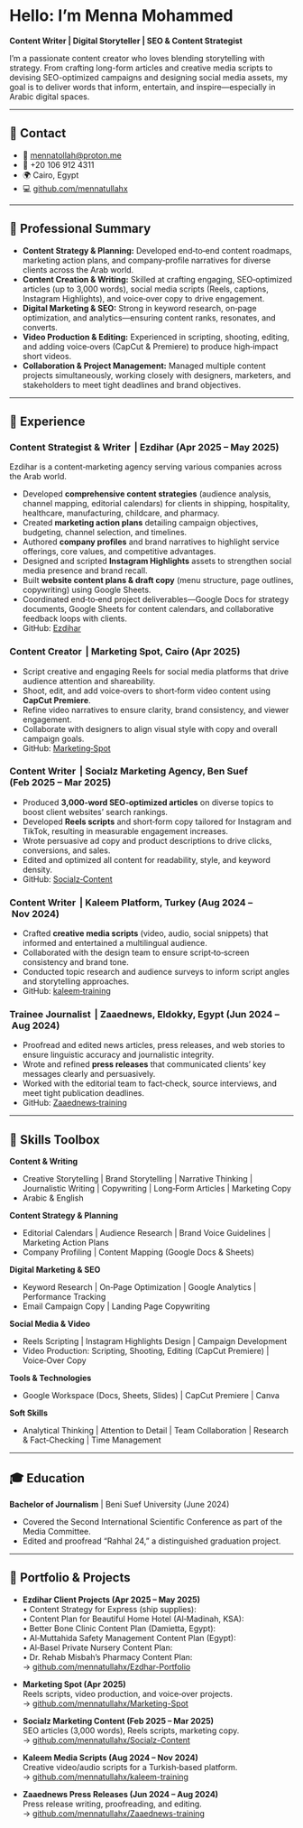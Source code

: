 # Hello: I’m Menna Mohammed  
**Content Writer | Digital Storyteller | SEO & Content Strategist**

I’m a passionate content creator who loves blending storytelling with strategy. From crafting long-form articles and creative media scripts to devising SEO-optimized campaigns and designing social media assets, my goal is to deliver words that inform, entertain, and inspire—especially in Arabic digital spaces.

---

## 📇 Contact  
- 📧 [mennatollah@proton.me](mailto:mennatollah@proton.me)  
- 📱 +20 106 912 4311  
- 🌍 Cairo, Egypt  
- 💻 [github.com/mennatullahx](https://github.com/mennatullahx)

---

## 📝 Professional Summary  
- **Content Strategy & Planning:** Developed end‑to‑end content roadmaps, marketing action plans, and company‐profile narratives for diverse clients across the Arab world.  
- **Content Creation & Writing:** Skilled at crafting engaging, SEO‑optimized articles (up to 3,000 words), social media scripts (Reels, captions, Instagram Highlights), and voice‑over copy to drive engagement.  
- **Digital Marketing & SEO:** Strong in keyword research, on‑page optimization, and analytics—ensuring content ranks, resonates, and converts.  
- **Video Production & Editing:** Experienced in scripting, shooting, editing, and adding voice‑overs (CapCut & Premiere) to produce high‑impact short videos.  
- **Collaboration & Project Management:** Managed multiple content projects simultaneously, working closely with designers, marketers, and stakeholders to meet tight deadlines and brand objectives.  

---

## 💼 Experience

### Content Strategist & Writer  | Ezdihar (Apr 2025 – May 2025)  
Ezdihar is a content‑marketing agency serving various companies across the Arab world.  
- Developed **comprehensive content strategies** (audience analysis, channel mapping, editorial calendars) for clients in shipping, hospitality, healthcare, manufacturing, childcare, and pharmacy.  
- Created **marketing action plans** detailing campaign objectives, budgeting, channel selection, and timelines.  
- Authored **company profiles** and brand narratives to highlight service offerings, core values, and competitive advantages.  
- Designed and scripted **Instagram Highlights** assets to strengthen social media presence and brand recall.  
- Built **website content plans & draft copy** (menu structure, page outlines, copywriting) using Google Sheets.  
- Coordinated end‑to‑end project deliverables—Google Docs for strategy documents, Google Sheets for content calendars, and collaborative feedback loops with clients.
- GitHub: [Ezdihar](https://github.com/mennatullahx/Ezdhar-Portfolio)


### Content Creator  | Marketing Spot, Cairo (Apr 2025)  
- Script creative and engaging Reels for social media platforms that drive audience attention and shareability.  
- Shoot, edit, and add voice‑overs to short‑form video content using **CapCut Premiere**.  
- Refine video narratives to ensure clarity, brand consistency, and viewer engagement.  
- Collaborate with designers to align visual style with copy and overall campaign goals.  
- GitHub: [Marketing‑Spot](https://github.com/mennatullahx/Marketing-Spot)

### Content Writer  | Socialz Marketing Agency, Ben Suef (Feb 2025 – Mar 2025)  
- Produced **3,000‑word SEO‑optimized articles** on diverse topics to boost client websites’ search rankings.  
- Developed **Reels scripts** and short‑form copy tailored for Instagram and TikTok, resulting in measurable engagement increases.  
- Wrote persuasive ad copy and product descriptions to drive clicks, conversions, and sales.  
- Edited and optimized all content for readability, style, and keyword density.  
- GitHub: [Socialz‑Content](https://github.com/mennatullahx/Socialz-Content)

### Content Writer  | Kaleem Platform, Turkey (Aug 2024 – Nov 2024)  
- Crafted **creative media scripts** (video, audio, social snippets) that informed and entertained a multilingual audience.  
- Collaborated with the design team to ensure script‑to‑screen consistency and brand tone.  
- Conducted topic research and audience surveys to inform script angles and storytelling approaches.  
- GitHub: [kaleem‑training](https://github.com/mennatullahx/kaleem-training)

### Trainee Journalist  | Zaaednews, Eldokky, Egypt (Jun 2024 – Aug 2024)  
- Proofread and edited news articles, press releases, and web stories to ensure linguistic accuracy and journalistic integrity.  
- Wrote and refined **press releases** that communicated clients’ key messages clearly and persuasively.  
- Worked with the editorial team to fact‑check, source interviews, and meet tight publication deadlines.  
- GitHub: [Zaaednews‑training](https://github.com/mennatullahx/Zaaednews-training)

---

## 🧰 Skills Toolbox

**Content & Writing**  
- Creative Storytelling | Brand Storytelling | Narrative Thinking | Journalistic Writing | Copywriting | Long‑Form Articles | Marketing Copy  
- Arabic & English

**Content Strategy & Planning**  
- Editorial Calendars | Audience Research | Brand Voice Guidelines | Marketing Action Plans  
- Company Profiling | Content Mapping (Google Docs & Sheets)

**Digital Marketing & SEO**  
- Keyword Research | On‑Page Optimization | Google Analytics | Performance Tracking  
- Email Campaign Copy | Landing Page Copywriting  

**Social Media & Video**  
- Reels Scripting | Instagram Highlights Design | Campaign Development  
- Video Production: Scripting, Shooting, Editing (CapCut Premiere) | Voice‑Over Copy  

**Tools & Technologies**  
- Google Workspace (Docs, Sheets, Slides) | CapCut Premiere | Canva  

**Soft Skills**  
- Analytical Thinking | Attention to Detail | Team Collaboration | Research & Fact‑Checking | Time Management  

---

## 🎓 Education

**Bachelor of Journalism** | Beni Suef University (June 2024)  
- Covered the Second International Scientific Conference as part of the Media Committee.  
- Edited and proofread “Rahhal 24,” a distinguished graduation project.

---

## 📂 Portfolio & Projects

- **Ezdihar Client Projects (Apr 2025 – May 2025)**  
  • Content Strategy for Express (ship supplies):   
  • Content Plan for Beautiful Home Hotel (Al‑Madinah, KSA):   
  • Better Bone Clinic Content Plan (Damietta, Egypt):   
  • Al‑Muttahida Safety Management Content Plan (Egypt):   
  • Al‑Basel Private Nursery Content Plan:   
  • Dr. Rehab Misbah’s Pharmacy Content Plan:   
  → [github.com/mennatullahx/Ezdhar-Portfolio](https://github.com/mennatullahx/Ezdhar-Portfolio)

- **Marketing Spot (Apr 2025)**  
  Reels scripts, video production, and voice‑over projects.  
  → [github.com/mennatullahx/Marketing-Spot](https://github.com/mennatullahx/Marketing-Spot)

- **Socialz Marketing Content (Feb 2025 – Mar 2025)**  
  SEO articles (3,000 words), Reels scripts, marketing copy.  
  → [github.com/mennatullahx/Socialz-Content](https://github.com/mennatullahx/Socialz-Content)

- **Kaleem Media Scripts (Aug 2024 – Nov 2024)**  
  Creative video/audio scripts for a Turkish‑based platform.  
  → [github.com/mennatullahx/kaleem-training](https://github.com/mennatullahx/kaleem-training)

- **Zaaednews Press Releases (Jun 2024 – Aug 2024)**  
  Press release writing, proofreading, and editing.  
  → [github.com/mennatullahx/Zaaednews-training](https://github.com/mennatullahx/Zaaednews-training)


